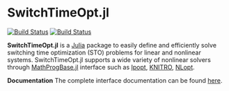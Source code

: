 # SwitchTimeOpt.jl

[![Build Status](https://travis-ci.org/bstellato/SwitchTimeOpt.jl.svg?branch=master)](https://travis-ci.org/bstellato/SwitchTimeOpt.jl)
[![Build Status](https://ci.appveyor.com/api/projects/status/github/bstellato/SwitchTimeOpt.jl?branch=master&svg=true)](https://ci.appveyor.com/project/bstellato/switchtimeopt-jl/branch/master)



**SwitchTimeOpt.jl** is a [Julia](https://github.com/JuliaLang/julia) package to easily define and efficiently solve switching time optimization (STO) problems for linear and nonlinear systems. SwitchTimeOpt.jl supports a wide variety of nonlinear solvers through [MathProgBase.jl](https://github.com/JuliaOpt/MathProgBase.jl) interface such as [Ipopt](https://github.com/JuliaOpt/Ipopt.jl), [KNITRO](https://github.com/JuliaOpt/KNITRO.jl), [NLopt](https://github.com/JuliaOpt/NLopt.jl).


**Documentation** The complete interface documentation can be found [here](http://switchtimeoptjl.readthedocs.io/en/latest/).

<!-- ## Installation

You can install the package by running

    julia> Pkg.clone("git://github.com/bstellato/SwitchTimeOpt.jl.git")

This does not install any nonlinear solvers. If you don’t have a nonlinear solver installed already, you will want to install a solver such as [Ipopt](https://github.com/JuliaOpt/Ipopt.jl) by running:

    julia> Pkg.add("Ipopt")


## Usage

### Linear Switching Time Optimization


### Nonlinear Switching Time Optimization -->
